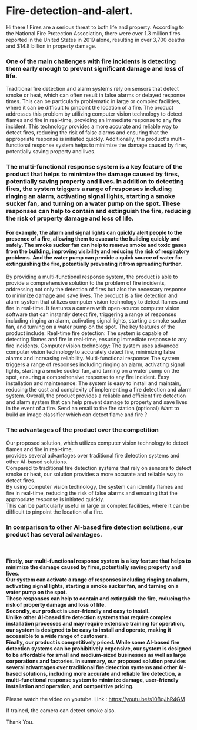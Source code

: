 # Fire-detection-and-alert.
Hi there !
Fires are a serious threat to both life and property.
According to the National Fire Protection Association, there were over 1.3 million fires reported in the United States in 2019 alone, resulting in over 3,700 deaths and $14.8 billion in property damage.
<h3>One of the main challenges with fire incidents is detecting them early enough to prevent significant damage and loss of life.</h3>
Traditional fire detection and alarm systems rely on sensors that detect smoke or heat, which can often result in false alarms or delayed response times. This can be particularly problematic in large or complex facilities, where it can be difficult to pinpoint the location of a fire.
The product addresses this problem by utilizing computer vision technology to detect flames and fire in real-time, providing an immediate response to any fire incident. This technology provides a more accurate and reliable way to detect fires, reducing the risk of false alarms and ensuring that the appropriate response is initiated quickly. Additionally, the product's multi-functional response system helps to minimize the damage caused by fires, potentially saving property and lives.
<h3>The multi-functional response system is a key feature of the product that helps to minimize the damage caused by fires, potentially saving property and lives. In addition to detecting fires, the system triggers a range of responses including ringing an alarm, activating signal lights, starting a smoke sucker fan, and turning on a water pump on the spot. These responses can help to contain and extinguish the fire, reducing the risk of property damage and loss of life.</h3>
<h4>For example, the alarm and signal lights can quickly alert people to the presence of a fire, allowing them to evacuate the building quickly and safely. The smoke sucker fan can help to remove smoke and toxic gases from the building, improving visibility and reducing the risk of respiratory problems. And the water pump can provide a quick source of water for extinguishing the fire, potentially preventing it from spreading further.</h4>
By providing a multi-functional response system, the product is able to provide a comprehensive solution to the problem of fire incidents, addressing not only the detection of fires but also the necessary response to minimize damage and save lives.
The product is a fire detection and alarm system that utilizes computer vision technology to detect flames and fire in real-time. It features a camera with open-source computer vision software that can instantly detect fire, triggering a range of responses including ringing an alarm, activating signal lights, starting a smoke sucker fan, and turning on a water pump on the spot.
The key features of the product include:
Real-time fire detection: The system is capable of detecting flames and fire in real-time, ensuring immediate response to any fire incidents.
Computer vision technology: The system uses advanced computer vision technology to accurately detect fire, minimizing false alarms and increasing reliability.
Multi-functional response: The system triggers a range of responses including ringing an alarm, activating signal lights, starting a smoke sucker fan, and turning on a water pump on the spot, ensuring a comprehensive response to any fire incident.
Easy installation and maintenance: The system is easy to install and maintain, reducing the cost and complexity of implementing a fire detection and alarm system.
Overall, the product provides a reliable and efficient fire detection and alarm system that can help prevent damage to property and save lives in the event of a fire.
Send an email to the fire station (optional)
Want to build an image classifier which can detect flame and fire ?

<h3>The advantages of the product over the competition</h3>
Our proposed solution, which utilizes computer vision technology to detect flames and fire in real-time,<br>
provides several advantages over traditional fire detection systems and other AI-based solutions.<br>
Compared to traditional fire detection systems that rely on sensors to detect smoke or heat,
our solution provides a more accurate and reliable way to detect fires.<br>
By using computer vision technology, the system can identify flames and fire in real-time,
reducing the risk of false alarms and ensuring that the appropriate response is initiated quickly.<br>
This can be particularly useful in large or complex facilities,
where it can be difficult to pinpoint the location of a fire.<br>
<h3>In comparison to other AI-based fire detection solutions,
our product has several advantages.</h3><br>
<h4>Firstly, our multi-functional response system is a key feature that helps to minimize the damage caused by fires, potentially saving property and lives.<br> Our system can activate a range of responses including ringing an alarm, activating signal lights, starting a smoke sucker fan, and turning on a water pump on the spot.<br> These responses can help to contain and extinguish the fire, reducing the risk of property damage and loss of life.<br>
Secondly, our product is user-friendly and easy to install.<br> Unlike other AI-based fire detection systems that require complex installation processes and may require extensive training for operation, our system is designed to be easy to install and operate, making it accessible to a wide range of customers.<br>
Finally, our product is competitively priced. While some AI-based fire detection systems can be prohibitively expensive,
our system is designed to be affordable for small and medium-sized businesses as well as large corporations and factories.
In summary, our proposed solution provides several advantages over traditional fire detection systems and other AI-based solutions, including more accurate and reliable fire detection, a multi-functional response system to minimize damage, user-friendly installation and operation, and competitive pricing.</h4>

Please watch the video on youtube. Link : https://youtu.be/s10BgJhR4GM

If trained, the camera can detect smoke also.

Thank You.
